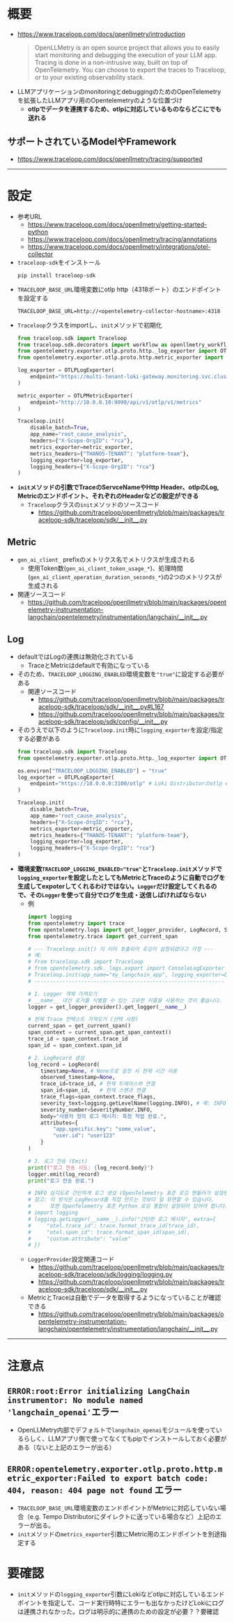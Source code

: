 # 概要
- https://www.traceloop.com/docs/openllmetry/introduction
  > OpenLLMetry is an open source project that allows you to easily start monitoring and debugging the execution of your LLM app. Tracing is done in a non-intrusive way, built on top of OpenTelemetry. You can choose to export the traces to Traceloop, or to your existing observability stack.
- LLMアプリケーションのmonitoringとdebuggingのためのOpenTelemetryを拡張したLLMアプリ用のOpentelemetryのような位置づけ
  - **otlpでデータを連携するため、otlpに対応しているものならどこにでも送れる**

## サポートされているModelやFramework
- https://www.traceloop.com/docs/openllmetry/tracing/supported

---

# 設定
- 参考URL
  - https://www.traceloop.com/docs/openllmetry/getting-started-python
  - https://www.traceloop.com/docs/openllmetry/tracing/annotations
  - https://www.traceloop.com/docs/openllmetry/integrations/otel-collector
- `traceloop-sdk`をインストール  
  ```
  pip install traceloop-sdk
  ```
- `TRACELOOP_BASE_URL`環境変数にotlp http（4318ポート）のエンドポイントを設定する  
  ```shell
  TRACELOOP_BASE_URL=http://<opentelemetry-collector-hostname>:4318
  ```
- `Traceloop`クラスをimportし、`init`メソッドで初期化  
  ```python
  from traceloop.sdk import Traceloop
  from traceloop.sdk.decorators import workflow as openllmetry_workflow, task as openllmetry_task, agent as openllmetry_agent, tool as openllmetry_tool
  from opentelemetry.exporter.otlp.proto.http._log_exporter import OTLPLogExporter
  from opentelemetry.exporter.otlp.proto.http.metric_exporter import OTLPMetricExporter

  log_exporter = OTLPLogExporter(
      endpoint="https://multi-tenant-loki-gateway.monitoring.svc.cluster.local:8080/otlp"
  )

  metric_exporter = OTLPMetricExporter(
      endpoint="http://10.0.0.10:9090/api/v1/otlp/v1/metrics"
  )

  Traceloop.init(
      disable_batch=True,
      app_name="root_cause_analysis",
      headers={"X-Scope-OrgID": "rca"},
      metrics_exporter=metric_exporter,
      metrics_headers={"THANOS-TENANT": "platform-team"},
      logging_exporter=log_exporter,
      logging_headers={"X-Scope-OrgID": "rca"}
  )
  ```
- **`init`メソッドの引数でTraceのServceNameやHttp Header、otlpのLog, Metricのエンドポイント、それぞれのHeaderなどの設定ができる**
  - `Traceloop`クラスの`init`メソッドのソースコード
    - https://github.com/traceloop/openllmetry/blob/main/packages/traceloop-sdk/traceloop/sdk/__init__.py

## Metric
- `gen_ai_client_` prefixのメトリクス名でメトリクスが生成される
  - 使用Token数(`gen_ai_client_token_usage_*`)、処理時間(`gen_ai_client_operation_duration_seconds_*`)の2つのメトリクスが生成される
- 関連ソースコード
  - https://github.com/traceloop/openllmetry/blob/main/packages/opentelemetry-instrumentation-langchain/opentelemetry/instrumentation/langchain/__init__.py

## Log
- defaultではLogの連携は無効化されている
  - TraceとMetricはdefaultで有効になっている
- そのため、`TRACELOOP_LOGGING_ENABLED`環境変数を`"true"`に設定する必要がある
  - 関連ソースコード
    - https://github.com/traceloop/openllmetry/blob/main/packages/traceloop-sdk/traceloop/sdk/__init__.py#L167
    - https://github.com/traceloop/openllmetry/blob/main/packages/traceloop-sdk/traceloop/sdk/config/__init__.py
- そのうえで以下のように`Traceloop.init`時に`logging_exporter`を設定/指定する必要がある  
  ```python
  from traceloop.sdk import Traceloop
  from opentelemetry.exporter.otlp.proto.http._log_exporter import OTLPLogExporter

  os.environ["TRACELOOP_LOGGING_ENABLED"] = "true"
  log_exporter = OTLPLogExporter(
      endpoint="https://10.0.0.0:3100/otlp" # Loki Distributorのotlp endpoint
  )

  Traceloop.init(
      disable_batch=True,
      app_name="root_cause_analysis",
      headers={"X-Scope-OrgID": "rca"},
      metrics_exporter=metric_exporter,
      metrics_headers={"THANOS-TENANT": "platform-team"},
      logging_exporter=log_exporter,
      logging_headers={"X-Scope-OrgID": "rca"}
  )
  ```
- **環境変数`TRACELOOP_LOGGING_ENABLED="true"`と`Traceloop.init`メソッドで`logging_exporter`を設定したとしてもMetricとTraceのように自動でログを生成してexpoterしてくれるわけではない。`Logger`だけ設定してくれるので、その`Logger`を使って自分でログを生成・送信しばければならない**  
  - 例  
    ```python
    import logging
    from opentelemetry import trace
    from opentelemetry.logs import get_logger_provider, LogRecord, SeverityNumber
    from opentelemetry.trace import get_current_span

    # --- Traceloop.init() 이 이미 호출되어 로깅이 설정되었다고 가정 ---
    # 예:
    # from traceloop.sdk import Traceloop
    # from opentelemetry.sdk._logs.export import ConsoleLogExporter
    # Traceloop.init(app_name="my_langchain_app", logging_exporter=ConsoleLogExporter())
    # -------------------------------------------------------------

    # 1. Logger 객체 가져오기
    # __name__ 대신 로거를 식별할 수 있는 고유한 이름을 사용하는 것이 좋습니다.
    logger = get_logger_provider().get_logger(__name__)

    # 현재 Trace 컨텍스트 가져오기 (선택 사항)
    current_span = get_current_span()
    span_context = current_span.get_span_context()
    trace_id = span_context.trace_id
    span_id = span_context.span_id

    # 2. LogRecord 생성
    log_record = LogRecord(
        timestamp=None, # None으로 설정 시 현재 시간 사용
        observed_timestamp=None,
        trace_id=trace_id, # 현재 트레이스와 연결
        span_id=span_id,   # 현재 스팬과 연결
        trace_flags=span_context.trace_flags,
        severity_text=logging.getLevelName(logging.INFO), # 예: INFO, WARN, ERROR
        severity_number=SeverityNumber.INFO,
        body="사용자 정의 로그 메시지: 특정 작업 완료.",
        attributes={
            "app.specific.key": "some_value",
            "user.id": "user123"
        }
    )

    # 3. 로그 전송 (Emit)
    print(f"로그 전송 시도: {log_record.body}")
    logger.emit(log_record)
    print("로그 전송 완료.")

    # INFO 심각도로 간단하게 로그 생성 (OpenTelemetry 표준 로깅 핸들러가 설정된 경우)
    # 참고: 이 방식은 LogRecord를 직접 만드는 것보다 덜 유연할 수 있습니다.
    #      또한 OpenTelemetry 표준 Python 로깅 통합이 설정되어 있어야 합니다.
    # import logging
    # logging.getLogger(__name__).info("간단한 로그 메시지", extra={
    #     "otel.trace_id": trace.format_trace_id(trace_id),
    #     "otel.span_id": trace.format_span_id(span_id),
    #     "custom.attribute": "value"
    # })
    ```
  - `LoggerProvider`設定関連コード
    - https://github.com/traceloop/openllmetry/blob/main/packages/traceloop-sdk/traceloop/sdk/logging/logging.py
    - https://github.com/traceloop/openllmetry/blob/main/packages/traceloop-sdk/traceloop/sdk/__init__.py
  - MetricとTraceは自動でデータを取得するようになっていることが確認できる
    - https://github.com/traceloop/openllmetry/blob/main/packages/opentelemetry-instrumentation-langchain/opentelemetry/instrumentation/langchain/__init__.py


---

# 注意点
## `ERROR:root:Error initializing LangChain instrumentor: No module named 'langchain_openai'`エラー
- OpenLLMetry内部でデフォルトで`langchain_openai`モジュールを使っているらしく、LLMアプリ側で使ってなくてもpipでインストールしておく必要がある（ないと上記のエラーが出る）

## `ERROR:opentelemetry.exporter.otlp.proto.http.metric_exporter:Failed to export batch code: 404, reason: 404 page not found` エラー
- `TRACELOOP_BASE_URL`環境変数のエンドポイントがMetricに対応していない場合（e.g. Tempo Distributorにダイレクトに送っている場合など）上記のエラーが出る。
- `init`メソッドの`metrics_exporter`引数にMetric用のエンドポイントを別途指定する

# 要確認
- `init`メソッドの`logging_exporter`引数にLokiなどotlpに対応しているエンドポイントを指定して、コード実行時特にエラーも出なかったけどLokiにログは連携されなかった。ログは明示的に連携のための設定が必要？？要確認